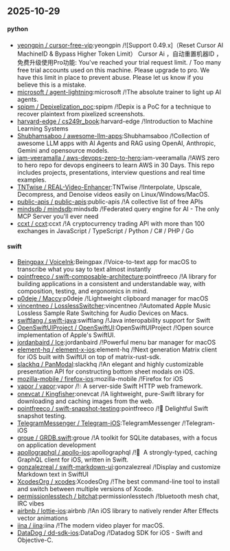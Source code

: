 ## 2025-10-29

#### python
* [yeongpin / cursor-free-vip](https://github.com/yeongpin/cursor-free-vip):yeongpin /![Support 0.49.x]（Reset Cursor AI MachineID & Bypass Higher Token Limit） Cursor Ai ，自动重置机器ID ， 免费升级使用Pro功能: You've reached your trial request limit. / Too many free trial accounts used on this machine. Please upgrade to pro. We have this limit in place to prevent abuse. Please let us know if you believe this is a mistake.
* [microsoft / agent-lightning](https://github.com/microsoft/agent-lightning):microsoft /!The absolute trainer to light up AI agents.
* [spipm / Depixelization_poc](https://github.com/spipm/Depixelization_poc):spipm /!Depix is a PoC for a technique to recover plaintext from pixelized screenshots.
* [harvard-edge / cs249r_book](https://github.com/harvard-edge/cs249r_book):harvard-edge /!Introduction to Machine Learning Systems
* [Shubhamsaboo / awesome-llm-apps](https://github.com/Shubhamsaboo/awesome-llm-apps):Shubhamsaboo /!Collection of awesome LLM apps with AI Agents and RAG using OpenAI, Anthropic, Gemini and opensource models.
* [iam-veeramalla / aws-devops-zero-to-hero](https://github.com/iam-veeramalla/aws-devops-zero-to-hero):iam-veeramalla /!AWS zero to hero repo for devops engineers to learn AWS in 30 Days. This repo includes projects, presentations, interview questions and real time examples.
* [TNTwise / REAL-Video-Enhancer](https://github.com/TNTwise/REAL-Video-Enhancer):TNTwise /!Interpolate, Upscale, Decompress, and Denoise videos easily on Linux/Windows/MacOS.
* [public-apis / public-apis](https://github.com/public-apis/public-apis):public-apis /!A collective list of free APIs
* [mindsdb / mindsdb](https://github.com/mindsdb/mindsdb):mindsdb /!Federated query engine for AI - The only MCP Server you'll ever need
* [ccxt / ccxt](https://github.com/ccxt/ccxt):ccxt /!A cryptocurrency trading API with more than 100 exchanges in JavaScript / TypeScript / Python / C# / PHP / Go

#### swift
* [Beingpax / VoiceInk](https://github.com/Beingpax/VoiceInk):Beingpax /!Voice-to-text app for macOS to transcribe what you say to text almost instantly
* [pointfreeco / swift-composable-architecture](https://github.com/pointfreeco/swift-composable-architecture):pointfreeco /!A library for building applications in a consistent and understandable way, with composition, testing, and ergonomics in mind.
* [p0deje / Maccy](https://github.com/p0deje/Maccy):p0deje /!Lightweight clipboard manager for macOS
* [vincentneo / LosslessSwitcher](https://github.com/vincentneo/LosslessSwitcher):vincentneo /!Automated Apple Music Lossless Sample Rate Switching for Audio Devices on Macs.
* [swiftlang / swift-java](https://github.com/swiftlang/swift-java):swiftlang /!Java interopability support for Swift
* [OpenSwiftUIProject / OpenSwiftUI](https://github.com/OpenSwiftUIProject/OpenSwiftUI):OpenSwiftUIProject /!Open source implementation of Apple's SwiftUI.
* [jordanbaird / Ice](https://github.com/jordanbaird/Ice):jordanbaird /!Powerful menu bar manager for macOS
* [element-hq / element-x-ios](https://github.com/element-hq/element-x-ios):element-hq /!Next generation Matrix client for iOS built with SwiftUI on top of matrix-rust-sdk.
* [slackhq / PanModal](https://github.com/slackhq/PanModal):slackhq /!An elegant and highly customizable presentation API for constructing bottom sheet modals on iOS.
* [mozilla-mobile / firefox-ios](https://github.com/mozilla-mobile/firefox-ios):mozilla-mobile /!Firefox for iOS
* [vapor / vapor](https://github.com/vapor/vapor):vapor /!💧 A server-side Swift HTTP web framework.
* [onevcat / Kingfisher](https://github.com/onevcat/Kingfisher):onevcat /!A lightweight, pure-Swift library for downloading and caching images from the web.
* [pointfreeco / swift-snapshot-testing](https://github.com/pointfreeco/swift-snapshot-testing):pointfreeco /!📸 Delightful Swift snapshot testing.
* [TelegramMessenger / Telegram-iOS](https://github.com/TelegramMessenger/Telegram-iOS):TelegramMessenger /!Telegram-iOS
* [groue / GRDB.swift](https://github.com/groue/GRDB.swift):groue /!A toolkit for SQLite databases, with a focus on application development
* [apollographql / apollo-ios](https://github.com/apollographql/apollo-ios):apollographql /!📱  A strongly-typed, caching GraphQL client for iOS, written in Swift.
* [gonzalezreal / swift-markdown-ui](https://github.com/gonzalezreal/swift-markdown-ui):gonzalezreal /!Display and customize Markdown text in SwiftUI
* [XcodesOrg / xcodes](https://github.com/XcodesOrg/xcodes):XcodesOrg /!The best command-line tool to install and switch between multiple versions of Xcode.
* [permissionlesstech / bitchat](https://github.com/permissionlesstech/bitchat):permissionlesstech /!bluetooth mesh chat, IRC vibes
* [airbnb / lottie-ios](https://github.com/airbnb/lottie-ios):airbnb /!An iOS library to natively render After Effects vector animations
* [iina / iina](https://github.com/iina/iina):iina /!The modern video player for macOS.
* [DataDog / dd-sdk-ios](https://github.com/DataDog/dd-sdk-ios):DataDog /!Datadog SDK for iOS - Swift and Objective-C.
